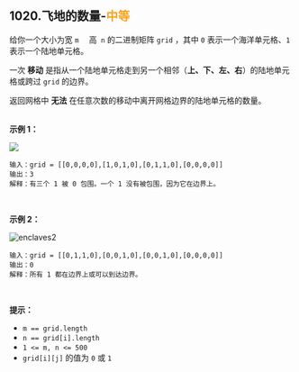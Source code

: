 ## 1020.飞地的数量-<font color=#FFA119>中等</font>

给你一个大小为宽 `m  ` 高` n` 的二进制矩阵 `grid` ，其中 `0` 表示一个海洋单元格、`1` 表示一个陆地单元格。

一次 **移动** 是指从一个陆地单元格走到另一个相邻（**上、下、左、右**）的陆地单元格或跨过 `grid` 的边界。

返回网格中 **无法** 在任意次数的移动中离开网格边界的陆地单元格的数量。<br><br>

**示例 1：**

![](/Users/guohongsen/Downloads/enclaves1.jpeg)

```
输入：grid = [[0,0,0,0],[1,0,1,0],[0,1,1,0],[0,0,0,0]]  
输出：3  
解释：有三个 1 被 0 包围。一个 1 没有被包围，因为它在边界上。  
```

<br>

**示例 2：**

![enclaves2](/Users/guohongsen/Downloads/enclaves2.jpeg)

```
输入：grid = [[0,1,1,0],[0,0,1,0],[0,0,1,0],[0,0,0,0]]  
输出：0  
解释：所有 1 都在边界上或可以到达边界。  
```

<br>

**提示：**

* `m == grid.length`
* `n == grid[i].length`
* `1 <= m, n <= 500`
* `grid[i][j]` 的值为 `0` 或 `1`